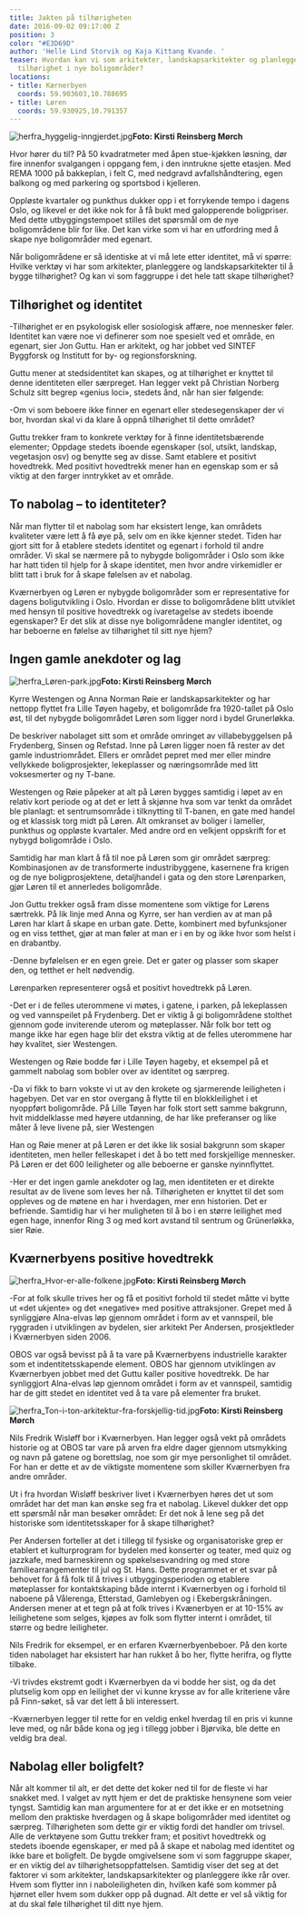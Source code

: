 ```yaml
---
title: Jakten på tilhørigheten
date: 2016-09-02 09:17:00 Z
position: 3
color: "#E3D69D"
author: 'Helle Lind Storvik og Kaja Kittang Kvande. '
teaser: Hvordan kan vi som arkitekter, landskapsarkitekter og planleggere bidra til
  tilhørighet i nye boligområder?
locations:
- title: Kærnerbyen
  coords: 59.903603,10.788695
- title: Løren
  coords: 59.930925,10.791357
---
```


![herfra_hyggelig-inngjerdet.jpg](/uploads/herfra_hyggelig-inngjerdet.jpg)**Foto: Kirsti Reinsberg Mørch**

Hvor hører du til? På 50 kvadratmeter med åpen stue-kjøkken løsning, dør fire innenfor svalgangen i oppgang fem, i den inntrukne sjette etasjen. Med REMA 1000 på bakkeplan, i felt C, med nedgravd avfallshåndtering, egen balkong og med parkering og sportsbod i kjelleren.

Oppløste kvartaler og punkthus dukker opp i et forrykende tempo i dagens Oslo, og likevel er det ikke nok for å få bukt med galopperende boligpriser. Med dette utbyggingstempoet stilles det spørsmål om de nye boligområdene blir for like. Det kan virke som vi har en utfordring med å skape nye boligområder med egenart.

Når boligområdene er så identiske at vi må lete etter identitet, må vi spørre: Hvilke verktøy vi har som arkitekter, planleggere og landskapsarkitekter til å bygge tilhørighet? Og kan vi som faggruppe i det hele tatt skape tilhørighet?

## Tilhørighet og identitet

-Tilhørighet er en psykologisk eller sosiologisk affære, noe mennesker føler. Identitet kan være noe vi definerer som noe spesielt ved et område, en egenart, sier Jon Guttu. Han er arkitekt, og har jobbet ved SINTEF Byggforsk og Institutt for by- og regionsforskning.

Guttu mener at stedsidentitet kan skapes, og at tilhørighet er knyttet til denne identiteten eller særpreget. Han legger vekt på Christian Norberg Schulz sitt begrep «genius loci», stedets ånd, når han sier følgende:

-Om vi som beboere ikke finner en egenart eller stedesegenskaper der vi bor, hvordan skal vi da klare å oppnå tilhørighet til dette området?

Guttu trekker fram to konkrete verktøy for å finne identitetsbærende elementer; Oppdage stedets iboende egenskaper (sol, utsikt, landskap, vegetasjon osv) og benytte seg av disse.  Samt etablere et positivt hovedtrekk. Med positivt hovedtrekk mener han en egenskap som er så viktig at den farger inntrykket av et område.

## To nabolag – to identiteter?

Når man flytter til et nabolag som har eksistert lenge, kan områdets kvaliteter være lett å få øye på, selv om en ikke kjenner stedet. Tiden har gjort sitt for å etablere stedets identitet og egenart i forhold til andre områder. Vi skal se nærmere på to nybygde boligområder i Oslo som ikke har hatt tiden til hjelp for å skape identitet, men hvor andre virkemidler er blitt tatt i bruk for å skape følelsen av et nabolag.

Kværnerbyen og Løren er nybygde boligområder som er representative for dagens boligutvikling i Oslo. Hvordan er disse to boligområdene blitt utviklet med hensyn til positive hovedtrekk og ivaretagelse av stedets iboende egenskaper? Er det slik at disse nye boligområdene mangler identitet, og har beboerne en følelse av tilhørighet til sitt nye hjem?

## Ingen gamle anekdoter og lag

![herfra_Løren-park.jpg](/uploads/herfra_L%C3%B8ren-park.jpg)**Foto: Kirsti Reinsberg Mørch**

Kyrre Westengen og Anna Norman Røie er landskapsarkitekter og har nettopp flyttet fra Lille Tøyen hageby, et boligområde fra 1920-tallet på Oslo øst, til det nybygde boligområdet Løren som ligger nord i bydel Grunerløkka.

De beskriver nabolaget sitt som et område omringet av villabebyggelsen på Frydenberg,  Sinsen og Refstad. Inne på Løren ligger noen få rester av det gamle industriområdet. Ellers er området pepret med mer eller mindre vellykkede boligprosjekter, lekeplasser og næringsområde med litt voksesmerter og ny T-bane.

Westengen og Røie påpeker at alt på Løren bygges samtidig i løpet av en relativ kort periode og at det er lett å skjønne hva som var tenkt da området ble planlagt: et sentrumsområde i tilknytting til T-banen, en gate med handel og et klassisk torg midt på Løren. Alt omkranset av boliger i lameller, punkthus og oppløste kvartaler. Med andre ord en velkjent oppskrift for et nybygd boligområde i Oslo.

Samtidig har man klart å få til noe på Løren som gir området særpreg: Kombinasjonen av de transformerte industribyggene, kasernene fra krigen og de nye boligprosjektene, detaljhandel i gata og den store Lørenparken, gjør Løren til et annerledes boligområde.

Jon Guttu trekker også fram disse momentene som viktige for Lørens særtrekk. På lik linje med Anna og Kyrre, ser han verdien av at man på Løren har klart å skape en urban gate. Dette, kombinert med byfunksjoner og en viss tetthet, gjør at man føler at man er i en by og ikke hvor som helst i en drabantby.

-Denne byfølelsen er en egen greie. Det er gater og plasser som skaper den, og tetthet er helt nødvendig.

Lørenparken representerer også et positivt hovedtrekk på Løren.

-Det er i de felles uterommene vi møtes, i gatene, i parken, på lekeplassen og ved vannspeilet på Frydenberg. Det er viktig å gi boligområdene stolthet gjennom gode inviterende uterom og møteplasser. Når folk bor tett og mange ikke har egen hage blir det ekstra viktig at de felles uterommene har høy kvalitet, sier Westengen.

Westengen og Røie bodde før i Lille Tøyen hageby, et eksempel på et gammelt nabolag som bobler over av identitet og særpreg.

-Da vi fikk to barn vokste vi ut av den krokete og sjarmerende leiligheten i hagebyen. Det var en stor overgang å flytte til en blokkleilighet i et nyoppført boligområde. På Lille Tøyen har folk stort sett samme bakgrunn, hvit middelklasse med høyere utdanning, de har like preferanser og like måter å leve livene på, sier Westengen

Han og Røie mener at på Løren er det ikke lik sosial bakgrunn som skaper identiteten, men heller felleskapet i det å bo tett med forskjellige mennesker. På Løren er det 600 leiligheter og alle beboerne er ganske nyinnflyttet.

-Her er det ingen gamle anekdoter og lag, men identiteten er et direkte resultat av de livene som leves her nå. Tilhørigheten er knyttet til det som oppleves og de møtene en har i hverdagen, mer enn historien. Det er befriende. Samtidig har vi her muligheten til å bo i en større leilighet med egen hage, innenfor Ring 3 og med kort avstand til sentrum og Grünerløkka, sier Røie.

## Kværnerbyens positive hovedtrekk

![herfra_Hvor-er-alle-folkene.jpg](/uploads/herfra_Hvor-er-alle-folkene.jpg)**Foto: Kirsti Reinsberg Mørch**

-For at folk skulle trives her og få et positivt forhold til stedet måtte vi bytte ut «det ukjente» og det «negative» med positive attraksjoner. Grepet med å synliggjøre Alna-elvas løp gjennom området i form av et vannspeil, ble ryggraden i utviklingen av bydelen, sier arkitekt Per Andersen, prosjektleder i Kværnerbyen siden 2006.

OBOS var også bevisst på å ta vare på Kværnerbyens industrielle karakter som et indentitetsskapende element. OBOS har gjennom utviklingen av Kværnerbyen jobbet med det Guttu kaller positive hovedtrekk. De har synliggjort Alna-elvas løp gjennom området i form av et vannspeil, samtidig har de gitt stedet en identitet ved å ta vare på elementer fra bruket.

![herfra_Ton-i-ton-arkitektur-fra-forskjellig-tid.jpg](/uploads/herfra_Ton-i-ton-arkitektur-fra-forskjellig-tid.jpg)**Foto: Kirsti Reinsberg Mørch**

Nils Fredrik Wisløff bor i Kværnerbyen. Han legger også vekt på områdets historie og at OBOS tar vare på arven fra eldre dager gjennom utsmykking og navn på gatene og borettslag, noe som gir mye personlighet til området. For han er dette et av de viktigste momentene som skiller Kværnerbyen fra andre områder.

Ut i fra hvordan Wisløff beskriver livet i Kværnerbyen høres det ut som området har det man kan ønske seg fra et nabolag. Likevel dukker det opp ett spørsmål når man besøker området: Er det nok å lene seg på det historiske som identitetsskaper for å skape tilhørighet?

Per Andersen forteller at det i tillegg til fysiske og organisatoriske grep er etablert et kulturprogram for bydelen med konserter og teater, med quiz og jazzkafe, med barneskirenn og spøkelsesvandring og med store familiearrangementer til jul og St. Hans. Dette programmet er et svar på behovet for å få folk til å trives i utbyggingsperioden og etablere møteplasser for kontaktskaping både internt i Kværnerbyen og i forhold til naboene på Vålerenga, Etterstad, Gamlebyen og i Ekebergskråningen. Andersen mener at et tegn på at folk trives i Kvænerbyen er at 10-15% av leilighetene som selges, kjøpes av folk som flytter internt i området, til større og bedre leiligheter.

Nils Fredrik for eksempel, er en erfaren Kværnerbyenbeboer. På den korte tiden nabolaget har eksistert har han rukket å bo her, flytte herifra, og flytte tilbake.

-Vi trivdes ekstremt godt i Kværnerbyen da vi bodde her sist, og da det plutselig kom opp en leilighet der vi kunne krysse av for alle kriteriene våre på Finn-søket, så var det lett å bli interessert.

-Kværnerbyen legger til rette for en veldig enkel hverdag til en pris vi kunne leve med, og når både kona og jeg i tillegg jobber i Bjørvika, ble dette en veldig bra deal.

## Nabolag eller boligfelt?

Når alt kommer til alt, er det dette det koker ned til for de fleste vi har snakket med. I valget av nytt hjem er det de praktiske hensynene som veier tyngst. Samtidig kan man argumentere for at er det ikke er en motsetning mellom den praktiske hverdagen og å skape boligområder med identitet og særpreg. Tilhørigheten som dette gir er viktig fordi det handler om trivsel. Alle de verktøyene som Guttu trekker fram; et positivt hovedtrekk og stedets iboende egenskaper, er med på å skape et nabolag med identitet og ikke bare et boligfelt. De bygde omgivelsene som vi som faggruppe skaper, er en viktig del av tilhørighetsoppfattelsen. Samtidig viser det seg at det faktorer vi som arkitekter, landskapsarkitekter og planleggere ikke rår over. Hvem som flytter inn i naboleiligheten din, hvilken kafé som kommer på hjørnet eller hvem som dukker opp på dugnad. Alt dette er vel så viktig for at du skal føle tilhørighet til ditt nye hjem.
